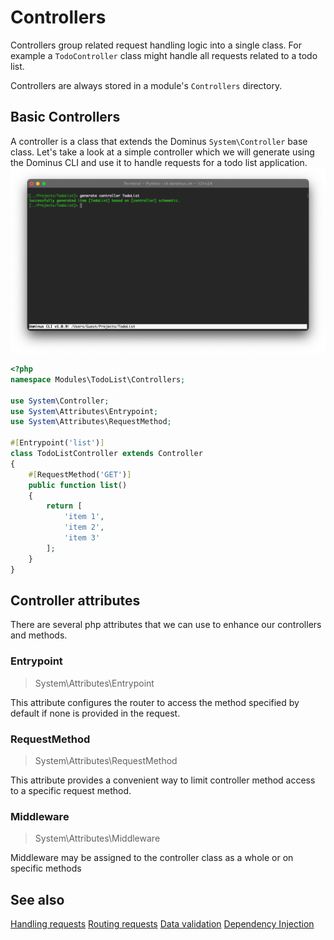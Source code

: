 # Controllers

Controllers group related request handling logic into a single class. For example a `TodoController` class might handle all requests related to a todo list. 

Controllers are always stored in a module's `Controllers` directory.

## Basic Controllers

A controller is a class that extends the Dominus `System\Controller` base class.
Let's take a look at a simple controller which we will generate using the Dominus CLI and use it to handle requests for a todo list application.
![Dominus CLI](img/cli-generate-controller-1.png "Dominus CLI")

``` php
<?php
namespace Modules\TodoList\Controllers;

use System\Controller;
use System\Attributes\Entrypoint;
use System\Attributes\RequestMethod;

#[Entrypoint('list')]
class TodoListController extends Controller
{
    #[RequestMethod('GET')]
    public function list()
    {
        return [
            'item 1',
            'item 2',
            'item 3'
        ];
    }
}
```

## Controller attributes
There are several php attributes that we can use to enhance our controllers and methods.

### Entrypoint
> System\Attributes\Entrypoint

This attribute configures the router to access the method specified by default if none is provided in the request.

### RequestMethod
> System\Attributes\RequestMethod

This attribute provides a convenient way to limit controller method access to a specific request method.

### Middleware
> System\Attributes\Middleware

Middleware may be assigned to the controller class as a whole or on specific methods

## See also

[Handling requests](request.md)
[Routing requests](routing.md)
[Data validation](validation.md)
[Dependency Injection](dependency%20injection.md)
